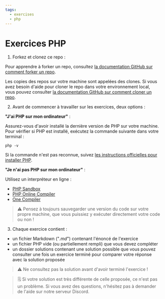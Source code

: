 ```yaml
---
tags:
  - exercises
  - php
---
```


# Exercices PHP

1. Forkez et clonez ce repo :

Pour apprendre à forker un repo, consultez [la documentation GitHub sur comment forker un repo](https://docs.github.com/fr/pull-requests/collaborating-with-pull-requests/working-with-forks/fork-a-repo).

Les copies des repos sur votre machine sont appelées des clones. Si vous avez besoin d'aide pour cloner le repo dans votre environnement local, vous pouvez consulter [la documentation GitHub sur comment cloner un repo](https://docs.github.com/fr/repositories/creating-and-managing-repositories/cloning-a-repository).

2. Avant de commencer à travailler sur les exercices, deux options :

**"J'ai PHP sur mon ordinateur"** :

Assurez-vous d'avoir installé la dernière version de PHP sur votre machine. Pour vérifier si PHP est installé, exécutez la commande suivante dans votre terminal :

```shell
php -v
```

Si la commande n'est pas reconnue, suivez [les instructions officielles pour installer PHP](https://www.php.net/manual/fr/install.php).

**"Je n'ai pas PHP sur mon ordinateur"** :

Utilisez un interpréteur en ligne :

- [PHP Sandbox](https://onlinephp.io/)
- [PHP Online Compiler](https://www.w3schools.com/php/php_compiler.asp)
- [One Compiler](https://onecompiler.com/php)

> ⚠️ Pensez à toujours sauvegarder une version du code sur votre propre machine, que vous puissiez y exécuter directement votre code ou non !

3. Chaque exercice contient :

- un fichier Markdown ("_.md_") contenant l'énoncé de l'exercice
- un fichier PHP vide (ou partiellement rempli) que vous devez compléter
- un dossier solutions contenant une solution possible que vous pouvez consulter une fois un exercice terminé pour comparer votre réponse avec la solution proposée

> ⚠️ Ne consultez pas la solution avant d'avoir terminé l'exercice !

> 🗒️ Si votre solution est très différente de celle proposée, ce n'est pas un problème. Si vous avez des questions, n'hésitez pas à demander de l'aide sur notre serveur Discord.
